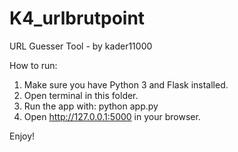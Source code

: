 # K4_urlbrutpoint
URL Guesser Tool - by kader11000

How to run:
1. Make sure you have Python 3 and Flask installed.
2. Open terminal in this folder.
3. Run the app with: python app.py
4. Open http://127.0.0.1:5000 in your browser.

Enjoy!
